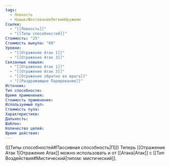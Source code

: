 ```yaml
---
tags:
  - Ловкость
  - Навык/ФехтованиеЛегкимОружием
Ссылки:
  - "[[Ловкость]]"
  - "[[Типы способностей]]"
Стоимость: "25"
Стоимость выкупа: "60"
Уровни:
  - "[[Отражение Атак 1]]"
  - "[[Отражение Атак 3]]"
Связанные навыки:
  - "[[Отражение Атак 1]]"
  - "[[Отражение Атак 3]]"
  - "[[Отражение обратно во врага]]"
  - "[[Раздражающее Парирование]]"
Источник:
Тип способности:
Время применения:
Стоимость применения:
Используемый пул:
Стоимость пула:
Характеристики:
Дальность:
Шаблон:
Количество целей:
Время действия:
---
```

([[Типы способностей#Пассивная способность|П]]) Теперь [[Отражение Атак 1|Отражение Атак]] можно использовать и от [[Атака|Атак]] с [[Тип Воздействия#Мистический|типом: мистический]].